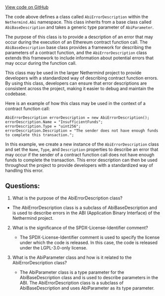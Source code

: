 [View code on GitHub](https://github.com/NethermindEth/nethermind/src/Nethermind/Nethermind.Abi/AbiErrorDescription.cs)

The code above defines a class called `AbiErrorDescription` within the `Nethermind.Abi` namespace. This class inherits from a base class called `AbiBaseDescription` and takes a generic type parameter of `AbiParameter`. 

The purpose of this class is to provide a description of an error that may occur during the execution of an Ethereum contract function call. The `AbiBaseDescription` base class provides a framework for describing the parameters of a contract function, and the `AbiErrorDescription` class extends this framework to include information about potential errors that may occur during the function call.

This class may be used in the larger Nethermind project to provide developers with a standardized way of describing contract function errors. By using this class, developers can ensure that error descriptions are consistent across the project, making it easier to debug and maintain the codebase.

Here is an example of how this class may be used in the context of a contract function call:

```
AbiErrorDescription errorDescription = new AbiErrorDescription();
errorDescription.Name = "InsufficientFunds";
errorDescription.Type = "uint256";
errorDescription.Description = "The sender does not have enough funds to complete this transaction.";
```

In this example, we create a new instance of the `AbiErrorDescription` class and set the `Name`, `Type`, and `Description` properties to describe an error that may occur if the sender of a contract function call does not have enough funds to complete the transaction. This error description can then be used throughout the project to provide developers with a standardized way of handling this error.
## Questions: 
 1. What is the purpose of the AbiErrorDescription class?
   - The AbiErrorDescription class is a subclass of AbiBaseDescription and is used to describe errors in the ABI (Application Binary Interface) of the Nethermind project.

2. What is the significance of the SPDX-License-Identifier comment?
   - The SPDX-License-Identifier comment is used to specify the license under which the code is released. In this case, the code is released under the LGPL-3.0-only license.

3. What is the AbiParameter class and how is it related to the AbiErrorDescription class?
   - The AbiParameter class is a type parameter for the AbiBaseDescription class and is used to describe parameters in the ABI. The AbiErrorDescription class is a subclass of AbiBaseDescription and uses AbiParameter as its type parameter.